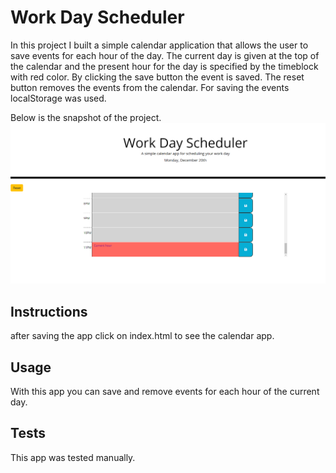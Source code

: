 # Work Day Scheduler

In this project I built a simple calendar application that allows the user to save events for each hour of the day. The current day is given at the top of the calendar and the present hour for the day is specified by the timeblock with red color. By clicking the save button the event is saved. The reset button removes the events from the calendar. For saving the events localStorage was used.

Below is the snapshot of the project.
![word day scheduler App](Assets/WorkDayScheduler.PNG)

## Instructions

after saving the app click on index.html to see the calendar app.

## Usage
With this app you can save and remove events for each hour of the current day.

## Tests
This app was tested manually.